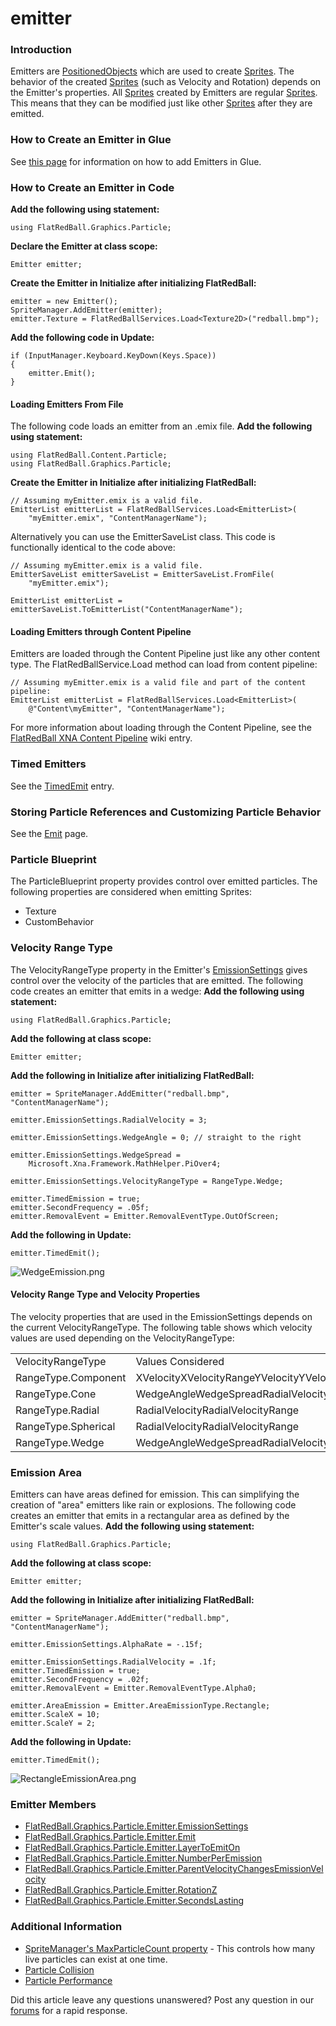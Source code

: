 # emitter

### Introduction

Emitters are [PositionedObjects](../../../../../../frb/docs/index.php) which are used to create [Sprites](../../../../../../frb/docs/index.php). The behavior of the created [Sprites](../../../../../../frb/docs/index.php) (such as Velocity and Rotation) depends on the Emitter's properties. All [Sprites](../../../../../../frb/docs/index.php) created by Emitters are regular [Sprites](../../../../../../frb/docs/index.php). This means that they can be modified just like other [Sprites](../../../../../../frb/docs/index.php) after they are emitted.

### How to Create an Emitter in Glue

See [this page](../../../../../../frb/docs/index.php) for information on how to add Emitters in Glue.

### How to Create an Emitter in Code

**Add the following using statement:**

```
using FlatRedBall.Graphics.Particle;
```

**Declare the Emitter at class scope:**

```
Emitter emitter;
```

**Create the Emitter in Initialize after initializing FlatRedBall:**

```
emitter = new Emitter();
SpriteManager.AddEmitter(emitter);
emitter.Texture = FlatRedBallServices.Load<Texture2D>("redball.bmp");
```

**Add the following code in Update:**

```
if (InputManager.Keyboard.KeyDown(Keys.Space))
{
    emitter.Emit();
}
```

#### Loading Emitters From File

The following code loads an emitter from an .emix file. **Add the following using statement:**

```
using FlatRedBall.Content.Particle;
using FlatRedBall.Graphics.Particle;
```

**Create the Emitter in Initialize after initializing FlatRedBall:**

```
// Assuming myEmitter.emix is a valid file.
EmitterList emitterList = FlatRedBallServices.Load<EmitterList>(
    "myEmitter.emix", "ContentManagerName");
```

Alternatively you can use the EmitterSaveList class. This code is functionally identical to the code above:

```
// Assuming myEmitter.emix is a valid file.
EmitterSaveList emitterSaveList = EmitterSaveList.FromFile(
    "myEmitter.emix");

EmitterList emitterList = emitterSaveList.ToEmitterList("ContentManagerName");
```

#### Loading Emitters through Content Pipeline

Emitters are loaded through the Content Pipeline just like any other content type. The FlatRedBallService.Load method can load from content pipeline:

```
// Assuming myEmitter.emix is a valid file and part of the content pipeline:
EmitterList emitterList = FlatRedBallServices.Load<EmitterList>(
    @"Content\myEmitter", "ContentManagerName");
```

For more information about loading through the Content Pipeline, see the [FlatRedBall XNA Content Pipeline](../../../../../../frb/docs/index.php) wiki entry.

### Timed Emitters

See the [TimedEmit](../../../../../../frb/docs/index.php) entry.

### Storing Particle References and Customizing Particle Behavior

See the [Emit](../../../../../../frb/docs/index.php) page.

### Particle Blueprint

The ParticleBlueprint property provides control over emitted particles. The following properties are considered when emitting Sprites:

* Texture
* CustomBehavior

### Velocity Range Type

The VelocityRangeType property in the Emitter's [EmissionSettings](../../../../../../frb/docs/index.php) gives control over the velocity of the particles that are emitted. The following code creates an emitter that emits in a wedge: **Add the following using statement:**

```
using FlatRedBall.Graphics.Particle;
```

**Add the following at class scope:**

```
Emitter emitter;
```

**Add the following in Initialize after initializing FlatRedBall:**

```
emitter = SpriteManager.AddEmitter("redball.bmp", "ContentManagerName");

emitter.EmissionSettings.RadialVelocity = 3;

emitter.EmissionSettings.WedgeAngle = 0; // straight to the right

emitter.EmissionSettings.WedgeSpread = 
    Microsoft.Xna.Framework.MathHelper.PiOver4;

emitter.EmissionSettings.VelocityRangeType = RangeType.Wedge;

emitter.TimedEmission = true;
emitter.SecondFrequency = .05f;
emitter.RemovalEvent = Emitter.RemovalEventType.OutOfScreen;
```

**Add the following in Update:**

```
emitter.TimedEmit();
```

![WedgeEmission.png](../../../../../../media/migrated\_media-WedgeEmission.png)

#### Velocity Range Type and Velocity Properties

The velocity properties that are used in the EmissionSettings depends on the current VelocityRangeType. The following table shows which velocity values are used depending on the VelocityRangeType:

|                     |                                                                       |
| ------------------- | --------------------------------------------------------------------- |
| VelocityRangeType   | Values Considered                                                     |
| RangeType.Component | XVelocityXVelocityRangeYVelocityYVelocityRangeZVelocityZVelocityRange |
| RangeType.Cone      | WedgeAngleWedgeSpreadRadialVelocityRadialVelocityRange                |
| RangeType.Radial    | RadialVelocityRadialVelocityRange                                     |
| RangeType.Spherical | RadialVelocityRadialVelocityRange                                     |
| RangeType.Wedge     | WedgeAngleWedgeSpreadRadialVelocityRadialVelocityRange                |

### Emission Area

Emitters can have areas defined for emission. This can simplifying the creation of "area" emitters like rain or explosions. The following code creates an emitter that emits in a rectangular area as defined by the Emitter's scale values. **Add the following using statement:**

```
using FlatRedBall.Graphics.Particle;
```

**Add the following at class scope:**

```
Emitter emitter;
```

**Add the following in Initialize after initializing FlatRedBall:**

```
emitter = SpriteManager.AddEmitter("redball.bmp", "ContentManagerName");

emitter.EmissionSettings.AlphaRate = -.15f;

emitter.EmissionSettings.RadialVelocity = .1f;
emitter.TimedEmission = true;
emitter.SecondFrequency = .02f; 
emitter.RemovalEvent = Emitter.RemovalEventType.Alpha0;

emitter.AreaEmission = Emitter.AreaEmissionType.Rectangle;
emitter.ScaleX = 10;
emitter.ScaleY = 2;
```

**Add the following in Update:**

```
emitter.TimedEmit();
```

![RectangleEmissionArea.png](../../../../../../media/migrated\_media-RectangleEmissionArea.png)

### Emitter Members

* [FlatRedBall.Graphics.Particle.Emitter.EmissionSettings](../../../../../../frb/docs/index.php)
* [FlatRedBall.Graphics.Particle.Emitter.Emit](../../../../../../frb/docs/index.php)
* [FlatRedBall.Graphics.Particle.Emitter.LayerToEmitOn](../../../../../../frb/docs/index.php)
* [FlatRedBall.Graphics.Particle.Emitter.NumberPerEmission](../../../../../../frb/docs/index.php)
* [FlatRedBall.Graphics.Particle.Emitter.ParentVelocityChangesEmissionVelocity](../../../../../../frb/docs/index.php)
* [FlatRedBall.Graphics.Particle.Emitter.RotationZ](../../../../../../frb/docs/index.php)
* [FlatRedBall.Graphics.Particle.Emitter.SecondsLasting](../../../../../../frb/docs/index.php)

### Additional Information

* [SpriteManager's MaxParticleCount property](../../../../../../frb/docs/index.php) - This controls how many live particles can exist at one time.
* [Particle Collision](../../../../../../frb/docs/index.php)
* [Particle Performance](../../../../../../frb/docs/index.php)

Did this article leave any questions unanswered? Post any question in our [forums](../../../../../../frb/forum.md) for a rapid response.

